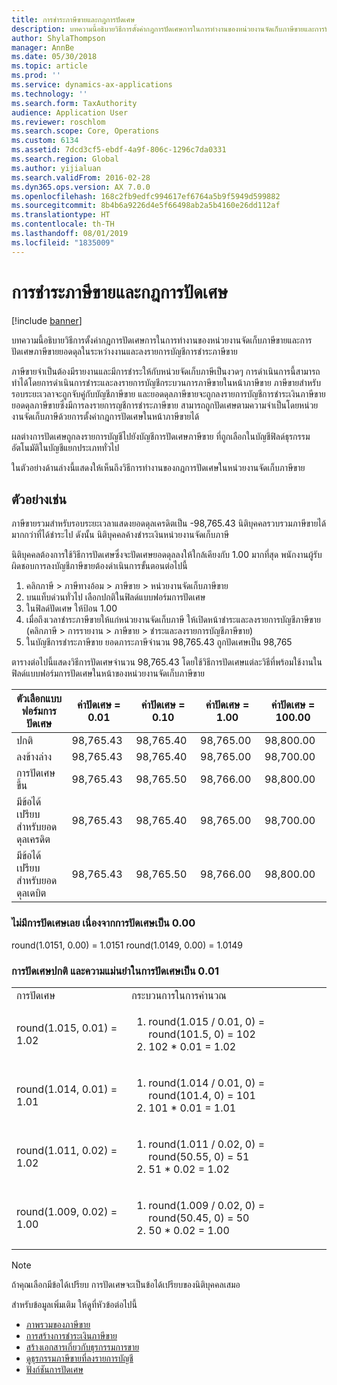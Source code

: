 ```yaml
---
title: การชำระภาษีขายและกฎการปัดเศษ
description: บทความนี้อธิบายวิธีการตั้งค่ากฎการปัดเศษการในการทำงานของหน่วยงานจัดเก็บภาษีขายและการปัดเศษภาษีขายยอดดุลในระหว่างงานและลงรายการบัญชีการชำระภาษีขาย
author: ShylaThompson
manager: AnnBe
ms.date: 05/30/2018
ms.topic: article
ms.prod: ''
ms.service: dynamics-ax-applications
ms.technology: ''
ms.search.form: TaxAuthority
audience: Application User
ms.reviewer: roschlom
ms.search.scope: Core, Operations
ms.custom: 6134
ms.assetid: 7dcd3cf5-ebdf-4a9f-806c-1296c7da0331
ms.search.region: Global
ms.author: yijialuan
ms.search.validFrom: 2016-02-28
ms.dyn365.ops.version: AX 7.0.0
ms.openlocfilehash: 168c2fb9edfc994617ef6764a5b9f5949d599882
ms.sourcegitcommit: 8b4b6a9226d4e5f66498ab2a5b4160e26dd112af
ms.translationtype: HT
ms.contentlocale: th-TH
ms.lasthandoff: 08/01/2019
ms.locfileid: "1835009"
---
```

# <a name="sales-tax-payments-and-rounding-rules"></a>การชำระภาษีขายและกฎการปัดเศษ

[!include [banner](../includes/banner.md)]

บทความนี้อธิบายวิธีการตั้งค่ากฎการปัดเศษการในการทำงานของหน่วยงานจัดเก็บภาษีขายและการปัดเศษภาษีขายยอดดุลในระหว่างงานและลงรายการบัญชีการชำระภาษีขาย

ภาษีขายจำเป็นต้องมีรายงานและมีการชำระให้กับหน่วยจัดเก็บภาษีเป็นงวดๆ การดำเนินการนี้สามารถทำได้โดยการดำเนินการชำระและลงรายการบัญชีกระบวนการภาษีขายในหน้าภาษีขาย ภาษีขายสำหรับรอบระยะเวลาจะถูกจับคู่กับบัญชีภาษีขาย และยอดดุลภาษีขายจะถูกลงรายการบัญชีการชำระเงินภาษีขาย ยอดดุลภาษีขายซึ่งมีการลงรายการญชีการชำระภาษีขาย สามารถถูกปัดเศษตามความจำเป็นโดยหน่วยงานจัดเก็บภาษีด้วยการตั้งค่ากฎการปัดเศษในหน้าภาษีขายได้ 

ผลต่างการปัดเศษถูกลงรายการบัญชีไปยังบัญชีการปัดเศษภาษีขาย ที่ถูกเลือกในบัญชีฟิลด์ธุรกรรมอัตโนมัติในบัญชีแยกประเภททั่วไป

ในตัวอย่างด้านล่างนี้แสดงให้เห็นถึงวิธีการทำงานของกฎการปัดเศษในหน่วยงานจัดเก็บภาษีขาย

## <a name="examples"></a>ตัวอย่างเช่น

ภาษีขายรวมสำหรับรอบระยะเวลาแสดงยอดดุลเครดิตเป็น -98,765.43 นิติบุคคลรวบรวมภาษีขายได้มากกว่าที่ได้ชำระไป ดังนั้น นิติบุคคลค้างชำระเงินหน่วยงานจัดเก็บภาษี 

นิติบุคคลต้องการใช้วิธีการปัดเศษซึ่งจะปัดเศษยอดดุลลงให้ใกล้เคียงกับ 1.00 มากที่สุด พนักงานผู้รับผิดชอบการลงบัญชีภาษีขายต้องดำเนินการขั้นตอนต่อไปนี้

1.  คลิกภาษี &gt; ภาษีทางอ้อม &gt; ภาษีขาย &gt; หน่วยงานจัดเก็บภาษีขาย
2.  บนแท็บด่วนทั่วไป เลือกปกติในฟิลด์แบบฟอร์มการปัดเศษ
3.  ในฟิลด์ปัดเศษ ให้ป้อน 1.00
4.  เมื่อถึงเวลาชำระภาษีขายให้แก่หน่วยงานจัดเก็บภาษี ให้เปิดหน้าชำระและลงรายการบัญชีภาษีขาย (คลิกภาษี &gt; การรายงาน &gt; ภาษีขาย &gt; ชำระและลงรายการบัญชีภาษีขาย)
5.  ในบัญชีการชำระภาษีขาย ยอดภาระภาษีจำนวน 98,765.43 ถูกปัดเศษเป็น 98,765

ตารางต่อไปนี้แสดงวิธีการปัดเศษจำนวน 98,765.43 โดยใช้วิธีการปัดเศษแต่ละวิธีที่พร้อมใช้งานในฟิลด์แบบฟอร์มการปัดเศษในหน้าของหน่วยงานจัดเก็บภาษีขาย

| ตัวเลือกแบบฟอร์มการปัดเศษ                | ค่าปัดเศษ = 0.01 | ค่าปัดเศษ = 0.10 | ค่าปัดเศษ = 1.00 | ค่าปัดเศษ = 100.00 |
|-------------------------------------|------------------------|------------------------|------------------------|--------------------------|
| ปกติ                              | 98,765.43              | 98,765.40              | 98,765.00              | 98,800.00                |
| ลงข้างล่าง                            | 98,765.43              | 98,765.40              | 98,765.00              | 98,700.00                |
| การปัดเศษขึ้น                         | 98,765.43              | 98,765.50              | 98,766.00              | 98,800.00                |
| มีข้อได้เปรียบ สำหรับยอดดุลเครดิต | 98,765.43              | 98,765.40              | 98,765.00              | 98,700.00                |
| มีข้อได้เปรียบ สำหรับยอดดุลเดบิต  | 98,765.43              | 98,765.50              | 98,766.00              | 98,800.00                |


### <a name="no-rounding-at-all-since-the-round-off-is-000"></a>ไม่มีการปัดเศษเลย เนื่องจากการปัดเศษเป็น 0.00

round(1.0151, 0.00) = 1.0151 round(1.0149, 0.00) = 1.0149

### <a name="normal-round-and-round-precision-is-001"></a>การปัดเศษปกติ และความแม่นยำในการปัดเศษเป็น 0.01

<table>
  <tr>
    <td>การปัดเศษ
    </td>
    <td>กระบวนการในการคำนวณ
    </td>
  </tr>
    <tr>
    <td>round(1.015, 0.01) = 1.02
    </td>
    <td>
      <ol>
        <li>round(1.015 / 0.01, 0) = round(101.5, 0) = 102
        </li>
        <li>102 * 0.01 = 1.02
        </li>
      </ol>
    </td>
  </tr>
    <tr>
    <td>round(1.014, 0.01) = 1.01
    </td>
    <td> <ol>
        <li>round(1.014 / 0.01, 0) = round(101.4, 0) = 101
        </li>
        <li>101 * 0.01 = 1.01
        </li>
      </ol>
    </td>
  </tr>
    <tr>
    <td>round(1.011, 0.02) = 1.02
    </td>
    <td> <ol>
        <li>round(1.011 / 0.02, 0) = round(50.55, 0) = 51
        </li>
        <li>51 * 0.02 = 1.02
        </li>
      </ol>
    </td>
  </tr>
    <tr>
    <td>round(1.009, 0.02) = 1.00
    </td>
    <td> <ol>
        <li>round(1.009 / 0.02, 0) = round(50.45, 0) = 50
        </li>
        <li>50 * 0.02 = 1.00
        </li>
      </ol>
    </td>
  </tr>
</table>

> [!NOTE]                                                                                  
> ถ้าคุณเลือกมีข้อได้เปรียบ การปัดเศษจะเป็นข้อได้เปรียบของนิติบุคคลเสมอ 

สำหรับข้อมูลเพิ่มเติม ให้ดูที่หัวข้อต่อไปนี้
- [ภาพรวมของภาษีขาย](indirect-taxes-overview.md)
- [การสร้างการชำระเงินภาษีขาย](tasks/create-sales-tax-payment.md)
- [สร้างเอกสารเกี่ยวกับธุรกรรมการขาย](tasks/create-sales-tax-transactions-documents.md)
- [ดูธุรกรรมภาษีขายที่ลงรายการบัญชี](tasks/view-posted-sales-tax-transactions.md)
- [ฟังก์ชันการปัดเศษ](https://msdn.microsoft.com/library/aa850656.aspx)


